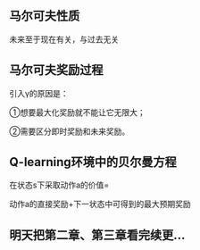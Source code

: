 ## 马尔可夫性质
未来至于现在有关，与过去无关

## 马尔可夫奖励过程
引入γ的原因是：

①想要最大化奖励就不能让它无限大；

②需要区分即时奖励和未来奖励。

## Q-learning环境中的贝尔曼方程
在状态s下采取动作a的价值=

动作a的直接奖励+下一状态中可得到的最大预期奖励

## 明天把第二章、第三章看完续更...

